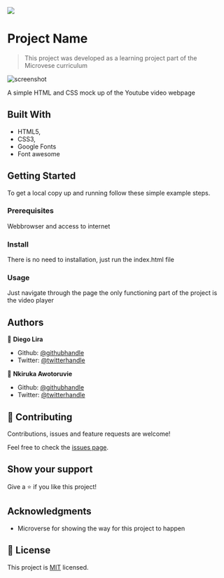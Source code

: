 ![](https://img.shields.io/badge/Microverse-blueviolet)

# Project Name

> This project was developed as a learning project part of the Microvese curriculum

![screenshot](./app_screenshot.png)

A simple HTML and CSS mock up of the Youtube video webpage

## Built With

- HTML5,
- CSS3,
- Google Fonts
- Font awesome


## Getting Started

To get a local copy up and running follow these simple example steps.

### Prerequisites

Webbrowser and access to internet

### Install

There is no need to installation, just run the index.html file

### Usage

Just navigate through the page the only functioning part of the project is the video player

## Authors

👤 **Diego Lira**

- Github: [@githubhandle](https://github.com/lirad)
- Twitter: [@twitterhandle](https://twitter.com/lirad)





👤 **Nkiruka Awotoruvie**

- Github: [@githubhandle](https://github.com/enkog)
- Twitter: [@twitterhandle](https://twitter.com/enkodes)


## 🤝 Contributing

Contributions, issues and feature requests are welcome!

Feel free to check the [issues page](issues/).

## Show your support

Give a ⭐️ if you like this project!

## Acknowledgments

- Microverse for showing the way for this project to happen

## 📝 License

This project is [MIT](lic.url) licensed.